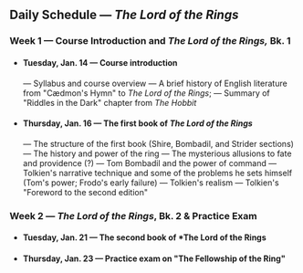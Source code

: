 ## Daily Schedule &mdash; *The Lord of the Rings*

### Week 1 &mdash; Course Introduction and *The Lord of the Rings,* Bk. 1
* #### Tuesday, Jan. 14 &mdash; Course introduction
  &mdash; Syllabus and course overview &mdash; A brief history of English literature from "Cædmon's Hymn" to *The Lord of the Rings*; &mdash; Summary of "Riddles in the Dark" chapter from *The Hobbit*
* #### Thursday, Jan. 16 &mdash; The first book of *The Lord of the Rings*
  &mdash; The structure of the first book (Shire, Bombadil, and Strider sections) &mdash; The history and power of the ring &mdash; The mysterious allusions to fate and providence (?) &mdash; Tom Bombadil and the power of command &mdash; Tolkien's narrative technique and some of the problems he sets himself (Tom's power; Frodo's early failure) &mdash; Tolkien's realism &mdash; Tolkien's "Foreword to the second edition"  

### Week 2 &mdash; *The Lord of the Rings*, Bk. 2 & Practice Exam
* #### Tuesday, Jan. 21 &mdash; The second book of *The Lord of the Rings
* #### Thursday, Jan. 23 &mdash; Practice exam on "The Fellowship of the Ring"
